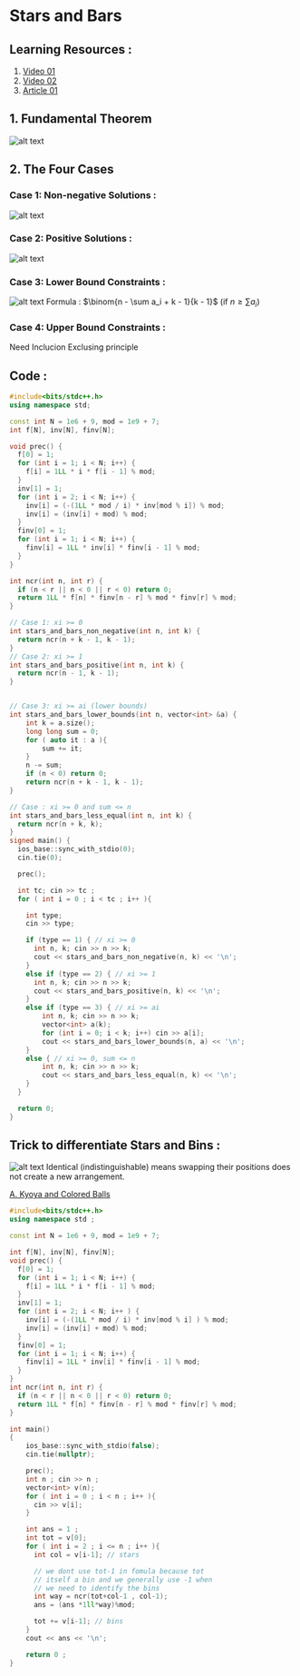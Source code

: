 # Stars and Bars

## Learning Resources :

1. [Video 01](https://youtu.be/TbbMtpuuT_8?si=qwVpvo0BD_afxy9v)
2. [Video 02](https://youtu.be/fEb_swNH0fY?list=PLWtSipmftM8qbtfj2WkoQ7Z9ZrhCl6rPz&t=3983)
3. [Article 01](https://cp-algorithms.com/combinatorics/stars_and_bars.html)

## 1. Fundamental Theorem

![alt text](image.png)

## 2. The Four Cases

### Case 1: Non-negative Solutions :

![alt text](image-1.png)

### Case 2: Positive Solutions :

![alt text](image-2.png)

### Case 3: Lower Bound Constraints :

![alt text](image-3.png)
Formula : $\binom{n - \sum a_i + k - 1}{k - 1}$ (if $n \geq \sum a_i$)

### Case 4: Upper Bound Constraints :

Need Inclucion Exclusing principle

## Code :

```cpp
#include<bits/stdc++.h>
using namespace std;

const int N = 1e6 + 9, mod = 1e9 + 7;
int f[N], inv[N], finv[N];

void prec() {
  f[0] = 1;
  for (int i = 1; i < N; i++) {
    f[i] = 1LL * i * f[i - 1] % mod;
  }
  inv[1] = 1;
  for (int i = 2; i < N; i++) {
    inv[i] = (-(1LL * mod / i) * inv[mod % i]) % mod;
    inv[i] = (inv[i] + mod) % mod;
  }
  finv[0] = 1;
  for (int i = 1; i < N; i++) {
    finv[i] = 1LL * inv[i] * finv[i - 1] % mod;
  }
}

int ncr(int n, int r) {
  if (n < r || n < 0 || r < 0) return 0;
  return 1LL * f[n] * finv[n - r] % mod * finv[r] % mod;
}

// Case 1: xi >= 0
int stars_and_bars_non_negative(int n, int k) {
  return ncr(n + k - 1, k - 1);
}
// Case 2: xi >= 1
int stars_and_bars_positive(int n, int k) {
  return ncr(n - 1, k - 1);
}


// Case 3: xi >= ai (lower bounds)
int stars_and_bars_lower_bounds(int n, vector<int> &a) {
    int k = a.size();
    long long sum = 0;
    for ( auto it : a ){
        sum += it;
    }
    n -= sum;
    if (n < 0) return 0;
    return ncr(n + k - 1, k - 1);
}

// Case : xi >= 0 and sum <= n
int stars_and_bars_less_equal(int n, int k) {
  return ncr(n + k, k);
}
signed main() {
  ios_base::sync_with_stdio(0);
  cin.tie(0);

  prec();

  int tc; cin >> tc ;
  for ( int i = 0 ; i < tc ; i++ ){

    int type;
    cin >> type;

    if (type == 1) { // xi >= 0
      int n, k; cin >> n >> k;
      cout << stars_and_bars_non_negative(n, k) << '\n';
    }
    else if (type == 2) { // xi >= 1
      int n, k; cin >> n >> k;
      cout << stars_and_bars_positive(n, k) << '\n';
    }
    else if (type == 3) { // xi >= ai
        int n, k; cin >> n >> k;
        vector<int> a(k);
        for (int i = 0; i < k; i++) cin >> a[i];
        cout << stars_and_bars_lower_bounds(n, a) << '\n';
    }
    else { // xi >= 0, sum <= n
        int n, k; cin >> n >> k;
        cout << stars_and_bars_less_equal(n, k) << '\n';
    }
  }

  return 0;
}
```

## Trick to differentiate Stars and Bins :

![alt text](startstrick.PNG)
Identical (indistinguishable) means swapping their positions does not create a new arrangement.

[A. Kyoya and Colored Balls](https://codeforces.com/problemset/problem/553/A)

```cpp
#include<bits/stdc++.h>
using namespace std ;

const int N = 1e6 + 9, mod = 1e9 + 7;

int f[N], inv[N], finv[N];
void prec() {
  f[0] = 1;
  for (int i = 1; i < N; i++) {
    f[i] = 1LL * i * f[i - 1] % mod;
  }
  inv[1] = 1;
  for (int i = 2; i < N; i++ ) {
    inv[i] = (-(1LL * mod / i) * inv[mod % i] ) % mod;
    inv[i] = (inv[i] + mod) % mod;
  }
  finv[0] = 1;
  for (int i = 1; i < N; i++) {
    finv[i] = 1LL * inv[i] * finv[i - 1] % mod;
  }
}
int ncr(int n, int r) {
  if (n < r || n < 0 || r < 0) return 0;
  return 1LL * f[n] * finv[n - r] % mod * finv[r] % mod;
}

int main()
{
    ios_base::sync_with_stdio(false);
    cin.tie(nullptr);

    prec();
    int n ; cin >> n ;
    vector<int> v(n);
    for ( int i = 0 ; i < n ; i++ ){
      cin >> v[i];
    }

    int ans = 1 ;
    int tot = v[0];
    for ( int i = 2 ; i <= n ; i++ ){
      int col = v[i-1]; // stars

      // we dont use tot-1 in fomula because tot
      // itself a bin and we generally use -1 when
      // we need to identify the bins
      int way = ncr(tot+col-1 , col-1);
      ans = (ans *1ll*way)%mod;

      tot += v[i-1]; // bins
    }
    cout << ans << '\n';

    return 0 ;
}
```
